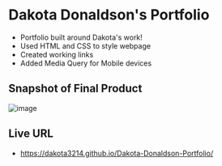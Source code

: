 # Dakota Donaldson's Portfolio
* Portfolio built around Dakota's work!
* Used HTML and CSS to style webpage
* Created working links
* Added Media Query for Mobile devices
## Snapshot of Final Product
![image](https://user-images.githubusercontent.com/88221365/130385062-84adfe28-f9d8-412a-a5d9-fcde83d695ae.png)
## Live URL
* https://dakota3214.github.io/Dakota-Donaldson-Portfolio/
